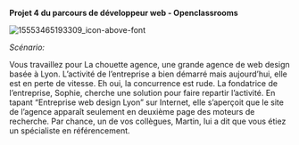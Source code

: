 **Projet 4 du parcours de développeur web - Openclassrooms**


![15553465193309_icon-above-font](https://user-images.githubusercontent.com/69753168/134822146-60dda301-6d5a-4972-b365-0888bfae0630.png)


_Scénario:_

Vous travaillez pour La chouette agence, une grande agence de web design basée à Lyon. L’activité de l’entreprise a bien démarré mais aujourd’hui, elle est en perte de vitesse. Eh oui, la concurrence est rude. La fondatrice de l’entreprise, Sophie, cherche une solution pour faire repartir l’activité. En tapant “Entreprise web design Lyon” sur Internet, elle s’aperçoit que le site de l’agence apparaît seulement en deuxième page des moteurs de recherche. Par chance, un de vos collègues, Martin, lui a dit que vous étiez un spécialiste en référencement.
